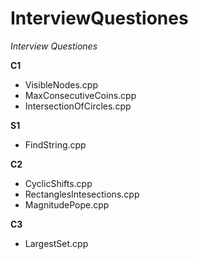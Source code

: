 # InterviewQuestiones
*Interview Questiones*

**C1**
- VisibleNodes.cpp
- MaxConsecutiveCoins.cpp
- IntersectionOfCircles.cpp

**S1**
- FindString.cpp

**C2**
- CyclicShifts.cpp
- RectanglesIntesections.cpp
- MagnitudePope.cpp

**C3**
- LargestSet.cpp

